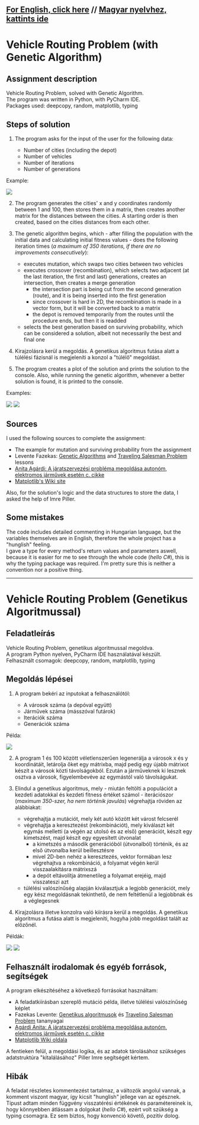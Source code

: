 ## [For English, click here](#vehicle-routing-problem-with-genetic-algorithm) // [Magyar nyelvhez, kattints ide](#vehicle-routing-problem-genetikus-algoritmussal)

# Vehicle Routing Problem (with Genetic Algorithm)

## Assignment description
Vehicle Routing Problem, solved with Genetic Algorithm.  
The program was written in Python, with PyCharm IDE.  
Packages used: deepcopy, random, matplotlib, typing  

## Steps of solution

1. The program asks for the input of the user for the following data:

     - Number of cities (including the depot)
     - Number of vehicles
     - Number of iterations
     - Number of generations
     
Example:
     
![](https://github.com/Medvetojas/VehicleRoutingProblem/blob/main/input_example.png?raw=true)

2. The program generates the cities' x and y coordinates randomly between 1 and 100, then stores them in a matrix, then creates another matrix for the distances between the cities. A starting order is then created, based on the cities distances from each other.

3. The genetic algorithm begins, which - after filling the population with the initial data and calculating initial fitness values - does the following iteration times (*a maximum of 350 iterations, if there are no improvements consecutively*):

     - executes mutation, which swaps two cities between two vehicles
     - executes crossover (recombination), which selects two adjacent (at the last iteration, the first and last) generations, creates an intersection, then creates a merge generation
       - the intersection part is being cut from the second generation (route), and it is being inserted into the first generation
       - since crossover is hard in 2D, the recombination is made in a vector form, but it will be converted back to a matrix
       - the depot is removed temporarily from the routes until the procedure ends, but then it is readded
     - selects the best generation based on surviving probability, which can be considered a solution, albeit not necessarily the best and final one

4. Kirajzolásra kerül a megoldás. A genetikus algoritmus futása alatt a túlélési fázisnál is megjeleníti a konzol a "túlélő" megoldást.
4. The program creates a plot of the solution and prints the solution to the console. Also, while running the genetic algorithm, whenever a better solution is found, it is printed to the console.

Examples:


![](https://github.com/Medvetojas/VehicleRoutingProblem/blob/main/solution_example.png?raw=true)
![](https://github.com/Medvetojas/VehicleRoutingProblem/blob/main/plot_example.png?raw=true)


## Sources
I used the following sources to complete the assignment:
* The example for mutation and surviving probability from the assignment
* Levente Fazekas: [Genetic Algorithms](https://ai.leventefazekas.hu/lessons/2022-10-18-genetic-algorithms) and [Traveling Salesman Problem](https://ai.leventefazekas.hu/lessons/2022-10-11-travelling-salesman) lessons
* [Anita Agárdi: A járatszervezési probléma megoldása autonóm, elektromos járművek esetén c. cikke](http://www.tdk.uni-miskolc.hu/files/_elso_ot_oldala_vegleges.pdf)
* [Matplotlib's Wiki site](https://matplotlib.org/stable/gallery)

Also, for the solution's logic and the data structures to store the data, I asked the help of Imre Piller.

## Some mistakes

The code includes detailed commenting in Hungarian language, but the variables themselves are in English, therefore the whole project has a "hunglish" feeling.  
I gave a type for every method's return values and parameters aswell, because it is easier for me to see through the whole code (*hello C#*), this is why the typing package was required. I'm pretty sure this is neither a convention nor a positive thing.

------------------------------------- 

# Vehicle Routing Problem (Genetikus Algoritmussal)

## Feladatleírás
Vehicle Routing Problem, genetikus algoritmussal megoldva.  
A program Python nyelven, PyCharm IDE használatával készült.  
Felhasznált csomagok: deepcopy, random, matplotlib, typing

## Megoldás lépései

1. A program bekéri az inputokat a felhasználótól:

     - A városok száma (a depóval együtt)
     - Járművek száma (másszóval futárok)
     - Iterációk száma
     - Generációk száma
     
Példa:
     
![](https://github.com/Medvetojas/VehicleRoutingProblem/blob/main/input_example.png?raw=true)

2. A program 1 és 100 között véletlenszerűen legenerálja a városok x és y koordinátáit, letárolja őket egy mátrixba, majd pedig egy újabb mátrixot készít a városok közti távolságokból. Ezután a járműveknek ki lesznek osztva a városok, figyelembevéve az egymástól való távolságukat.

3. Elindul a genetikus algoritmus, mely - miután feltölti a populációt a kezdeti adatokkal és kezdeti fitness értéket számol - iterációszor (*maximum 350-szer, ha nem történik javulás*) végrehajtja röviden az alábbiakat:

     - végrehajtja a mutációt, mely két autó között két várost felcserél
     - végrehajtja a keresztezést (rekombinációt), mely kiválaszt két egymás melletti (a végén az utolsó és az első) generációt, készít egy kimetszést, majd készít egy egyesített útvonalat
       - a kimetszés a második generációból (útvonalból) történik, és az első útvonalba kerül beillesztésre
       - mivel 2D-ben nehéz a keresztezés, vektor formában lesz végrehajtva a rekombináció, a folyamat végén kerül visszaalakításra mátrixszá
       - a depót eltávolítja átmenetileg a folyamat erejéig, majd visszateszi azt
     - túlélési valószínűség alapján kiválasztjuk a legjobb generációt, mely egy kész megoldásnak tekinthető, de nem feltétlenül a legjobbnak és a véglegesnek

4. Kirajzolásra illetve konzolra való kiírásra kerül a megoldás. A genetikus algoritmus a futása alatt is megjeleníti, hogyha jobb megoldást talált az előzőnél.

Példák:


![](https://github.com/Medvetojas/VehicleRoutingProblem/blob/main/solution_example.png?raw=true)
![](https://github.com/Medvetojas/VehicleRoutingProblem/blob/main/plot_example.png?raw=true)


## Felhasznált irodalomak és egyéb források, segítségek
A program elkészítéséhez a következő forrásokat használtam:
* A feladatkiírásban szereplő mutáció példa, illetve túlélési valószínűség képlet
* Fazekas Levente: [Genetikus algoritmusok](https://ai.leventefazekas.hu/lessons/2022-10-18-genetic-algorithms) és [Traveling Salesman Problem](https://ai.leventefazekas.hu/lessons/2022-10-11-travelling-salesman) tananyagai
* [Agárdi Anita: A járatszervezési probléma megoldása autonóm, elektromos járművek esetén c. cikke](http://www.tdk.uni-miskolc.hu/files/_elso_ot_oldala_vegleges.pdf)
* [Matplotlib Wiki oldala](https://matplotlib.org/stable/gallery)

A fentieken felül, a megoldási logika, és az adatok tárolásához szükséges adatstruktúra "kitalálásához" Piller Imre segítségét kértem.

## Hibák

A feladat részletes kommentezést tartalmaz, a változók angolul vannak, a komment viszont magyar, így kicsit "hunglish" jellege van az egésznek.  
Típust adtam minden függvény visszatérési értékének és paramétereinek is, hogy könnyebben átlássam a dolgokat (*hello C#*), ezért volt szükség a typing csomagra. Ez sem biztos, hogy konvenció követő, pozitív dolog.
